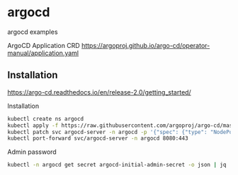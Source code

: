 # argocd
argocd examples

ArgoCD Application CRD https://argoproj.github.io/argo-cd/operator-manual/application.yaml


## Installation

https://argo-cd.readthedocs.io/en/release-2.0/getting_started/

Installation

```bash
kubectl create ns argocd
kubectl apply -f https://raw.githubusercontent.com/argoproj/argo-cd/master/manifests/install.yaml -n argocd
kubectl patch svc argocd-server -n argocd -p '{"spec": {"type": "NodePort"}}'
kubectl port-forward svc/argocd-server -n argocd 8080:443
```

Admin password

```bash
kubectl -n argocd get secret argocd-initial-admin-secret -o json | jq .data.password -r | base64 -d
```
